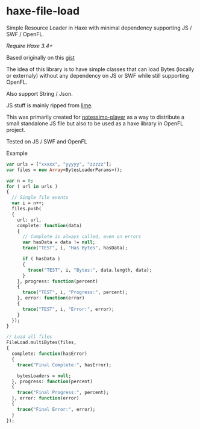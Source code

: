 # haxe-file-load
Simple Resource Loader in Haxe with minimal dependency supporting JS / SWF / OpenFL.

*Require Haxe 3.4+*

Based originally on this [gist](https://gist.github.com/cambiata/471575a42676b27719e3)

The idea of this library is to have simple classes that can load Bytes (locally or externaly) without any dependency on JS or SWF while still supporting OpenFL.

Also support String / Json.

JS stuff is mainly ripped from [lime](https://github.com/openfl/lime/).

This was primarily created for [notessimo-player](https://github.com/starburst997/notessimo-player) as a way to distribute a small standalone JS file but also to be used as a haxe library in OpenFL project.

Tested on JS / SWF and OpenFL

Example
```haxe
var urls = ["xxxxx", "yyyyy", "zzzzz"];
var files = new Array<BytesLoaderParams>();

var n = 0;
for ( url in urls )
{
  // Single file events
  var i = n++;
  files.push(
  {
    url: url,
    complete: function(data)
    {
      // Complete is always called, even on errors
      var hasData = data != null;
      trace("TEST", i, "Has Bytes", hasData);

      if ( hasData )
      {
        trace("TEST", i, "Bytes:", data.length, data);
      }
    }, progress: function(percent)
    {
      trace("TEST", i, "Progress:", percent);
    }, error: function(error)
    {
      trace("TEST", i, "Error:", error);
    }
  });
}

// Load all files
FileLoad.multiBytes(files,
{
  complete: function(hasError)
  {
    trace("Final Complete:", hasError);

    bytesLoaders = null;
  }, progress: function(percent)
  {
    trace("Final Progress:", percent);
  }, error: function(error)
  {
    trace("Final Error:", error);
  }
});
```